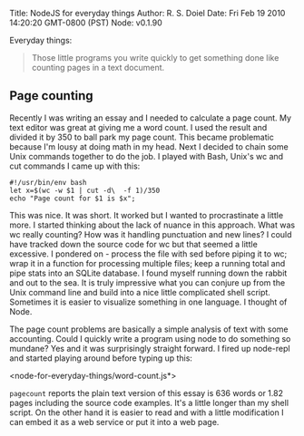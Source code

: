 Title: NodeJS for everyday things
Author: R. S. Doiel
Date: Fri Feb 19 2010 14:20:20 GMT-0800 (PST)
Node: v0.1.90

Everyday things:
> Those little programs you write quickly to get something done like counting pages in a text document.

## Page counting

Recently I was writing an essay and I needed to calculate a page count. My text editor was great at giving me a word count. I used the result and divided it by 350 to ball park my page count. This became problematic because I'm lousy at doing math in my head. Next I decided to chain some Unix commands together to do the job. I played with Bash, Unix's wc and cut commands I came up with this:

    #!/usr/bin/env bash
    let x=$(wc -w $1 | cut -d\  -f 1)/350
    echo "Page count for $1 is $x";

This was nice. It was short. It worked but I wanted to procrastinate a little more. I started thinking about the lack of nuance in this approach. What was wc really counting? How was it handling punctuation and new lines? I could have tracked down the source code for wc but that seemed a little excessive. I pondered on - process the file with sed before piping it to wc; wrap it in a function for processing multiple files; keep a running total and pipe stats into an SQLite database. I found myself running down the rabbit and out to the sea. It is truly impressive what you can conjure up from the Unix command line and build into a nice little complicated shell script. Sometimes it is easier to visualize something in one language. I thought of Node.

The page count problems are basically a simple analysis of text with some accounting. Could I quickly write a program using node to do something so mundane? Yes and it was surprisingly straight forward. I fired up node-repl and started playing around before typing up this:

<node-for-everyday-things/word-count.js*>


`pagecount` reports the plain text version of this essay is 636 words or 1.82 pages including the source code examples. It's a little longer than my shell script. On the other hand it is easier to read and with a little modification I can embed it as a web service or put it into a web page.

